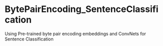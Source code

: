 # BytePairEncoding_SentenceClassification
Using Pre-trained byte pair encoding embeddings and ConvNets for Sentence Classification
